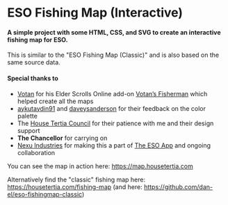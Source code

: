 # ESO Fishing Map (Interactive)
#### A simple project with some HTML, CSS, and SVG to create an interactive fishing map for ESO.

This is similar to the "ESO Fishing Map (Classic)" and is also based on the same source data.

#### Special thanks to
* [Votan](https://www.esoui.com/forums/member.php?action=getinfo&userid=13996) for his Elder Scrolls Online add-on [Votan’s Fisherman](https://www.esoui.com/downloads/info918-VotansFisherman.html) which helped create all the maps
* [aykutaydin91](https://www.reddit.com/user/aykutaydin91) and [daveysanderson](https://www.reddit.com/user/daveysanderson) for their feedback on the color palette
* The [House Tertia Council](https://housetertia.com/contact-us) for their patience with me and their design support
* **The Chancellor** for carrying on
* [Nexu Industries](https://www.nexuindustries.com/) for making this a part of [The ESO App](https://itunes.apple.com/at/app/the-eso-app/id1065810256) and ongoing collaboration

You can see the map in action here: https://map.housetertia.com

Alternatively find the "classic" fishing map here: https://housetertia.com/fishing-map (and here: https://github.com/dan-el/eso-fishingmap-classic)
